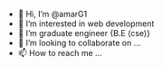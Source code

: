 - 👋 Hi, I’m @amarG1
- 👀 I’m interested in web development 
- 🌱 I’m  graduate engineer {B.E (cse)}
- 💞️ I’m looking to collaborate on ...
- 📫 How to reach me ...

<!---
amarG1/amarG1 is a ✨ special ✨ repository because its `README.md` (this file) appears on your GitHub profile.
You can click the Preview link to take a look at your changes.
--->
